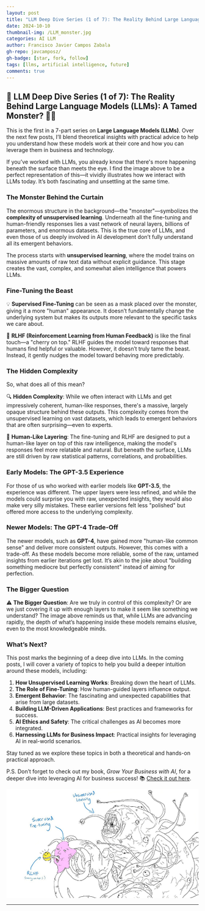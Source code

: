 ```yaml
---
layout: post
title: "LLM Deep Dive Series (1 of 7): The Reality Behind Large Language Models (LLMs): A Tamed Monster?"
date: 2024-10-10
thumbnail-img: /LLM_monster.jpg
categories: AI LLM
author: Francisco Javier Campos Zabala
gh-repo: javcamposz/
gh-badge: [star, fork, follow]
tags: [llms, artificial intelligence, future]
comments: true
---
```


## 🚨 LLM Deep Dive Series (1 of 7): The Reality Behind Large Language Models (LLMs): A Tamed Monster? 🧠🤖

This is the first in a 7-part series on **Large Language Models (LLMs)**. Over the next few posts, I’ll blend theoretical insights with practical advice to help you understand how these models work at their core and how you can leverage them in business and technology.

If you’ve worked with LLMs, you already know that there's more happening beneath the surface than meets the eye. I find the image above to be a perfect representation of this—it vividly illustrates how we interact with LLMs today. It’s both fascinating and unsettling at the same time.

### The Monster Behind the Curtain

The enormous structure in the background—the "monster"—symbolizes the **complexity of unsupervised learning**. Underneath all the fine-tuning and human-friendly responses lies a vast network of neural layers, billions of parameters, and enormous datasets. This is the true core of LLMs, and even those of us deeply involved in AI development don’t fully understand all its emergent behaviors.

The process starts with **unsupervised learning**, where the model trains on massive amounts of raw text data without explicit guidance. This stage creates the vast, complex, and somewhat alien intelligence that powers LLMs.

### Fine-Tuning the Beast

💡 **Supervised Fine-Tuning** can be seen as a mask placed over the monster, giving it a more "human" appearance. It doesn’t fundamentally change the underlying system but makes its outputs more relevant to the specific tasks we care about.

🌟 **RLHF (Reinforcement Learning from Human Feedback)** is like the final touch—a "cherry on top." RLHF guides the model toward responses that humans find helpful or valuable. However, it doesn’t truly tame the beast. Instead, it gently nudges the model toward behaving more predictably.

### The Hidden Complexity

So, what does all of this mean?

🔍 **Hidden Complexity**: While we often interact with LLMs and get impressively coherent, human-like responses, there's a massive, largely opaque structure behind these outputs. This complexity comes from the unsupervised learning on vast datasets, which leads to emergent behaviors that are often surprising—even to experts.

🤖 **Human-Like Layering**: The fine-tuning and RLHF are designed to put a human-like layer on top of this raw intelligence, making the model's responses feel more relatable and natural. But beneath the surface, LLMs are still driven by raw statistical patterns, correlations, and probabilities.

### Early Models: The GPT-3.5 Experience

For those of us who worked with earlier models like **GPT-3.5**, the experience was different. The upper layers were less refined, and while the models could surprise you with raw, unexpected insights, they would also make very silly mistakes. These earlier versions felt less "polished" but offered more access to the underlying complexity.

### Newer Models: The GPT-4 Trade-Off

The newer models, such as **GPT-4**, have gained more "human-like common sense" and deliver more consistent outputs. However, this comes with a trade-off. As these models become more reliable, some of the raw, untamed insights from earlier iterations get lost. It’s akin to the joke about "building something mediocre but perfectly consistent" instead of aiming for perfection.

### The Bigger Question

⚠️ **The Bigger Question**: Are we truly in control of this complexity? Or are we just covering it up with enough layers to make it seem like something we understand? The image above reminds us that, while LLMs are advancing rapidly, the depth of what’s happening inside these models remains elusive, even to the most knowledgeable minds.

### What’s Next?

This post marks the beginning of a deep dive into LLMs. In the coming posts, I will cover a variety of topics to help you build a deeper intuition around these models, including:

1. **How Unsupervised Learning Works**: Breaking down the heart of LLMs.
2. **The Role of Fine-Tuning**: How human-guided layers influence output.
3. **Emergent Behavior**: The fascinating and unexpected capabilities that arise from large datasets.
4. **Building LLM-Driven Applications**: Best practices and frameworks for success.
5. **AI Ethics and Safety**: The critical challenges as AI becomes more integrated.
6. **Harnessing LLMs for Business Impact**: Practical insights for leveraging AI in real-world scenarios.

Stay tuned as we explore these topics in both a theoretical and hands-on practical approach.

P.S. Don’t forget to check out my book, *Grow Your Business with AI*, for a deeper dive into leveraging AI for business success! 📚 [Check it out here](https://bit.ly/4b31PEG).

![LLM Monster Metaphor](/LLM_monster.jpg)

---

